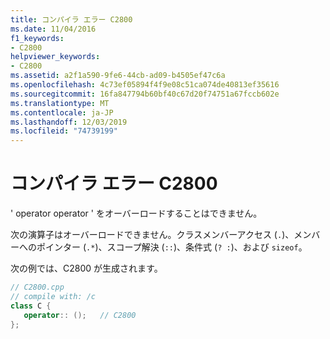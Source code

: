 ```yaml
---
title: コンパイラ エラー C2800
ms.date: 11/04/2016
f1_keywords:
- C2800
helpviewer_keywords:
- C2800
ms.assetid: a2f1a590-9fe6-44cb-ad09-b4505ef47c6a
ms.openlocfilehash: 4c73ef05894f4f9e08c51ca074de40813ef35616
ms.sourcegitcommit: 16fa847794b60bf40c67d20f74751a67fccb602e
ms.translationtype: MT
ms.contentlocale: ja-JP
ms.lasthandoff: 12/03/2019
ms.locfileid: "74739199"
---
```

# <a name="compiler-error-c2800"></a>コンパイラ エラー C2800

' operator operator ' をオーバーロードすることはできません。

次の演算子はオーバーロードできません。クラスメンバーアクセス (`.`)、メンバーへのポインター (`.*`)、スコープ解決 (`::`)、条件式 (`? :`)、および `sizeof`。

次の例では、C2800 が生成されます。

```cpp
// C2800.cpp
// compile with: /c
class C {
   operator:: ();   // C2800
};
```

